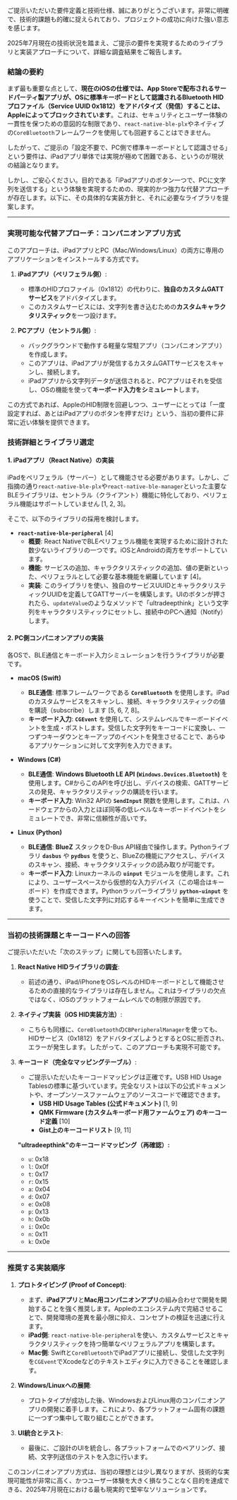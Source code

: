 ご提示いただいた要件定義と技術仕様、誠にありがとうございます。非常に明確で、技術的課題も的確に捉えられており、プロジェクトの成功に向けた強い意志を感じます。

2025年7月現在の技術状況を踏まえ、ご提示の要件を実現するためのライブラリと実装アプローチについて、詳細な調査結果をご報告します。

### **結論の要約**

まず最も重要な点として、**現在のiOSの仕様では、App Storeで配布されるサードパーティ製アプリが、OSに標準キーボードとして認識されるBluetooth HIDプロファイル（Service UUID 0x1812）をアドバタイズ（発信）することは、Appleによってブロックされています**。これは、セキュリティとユーザー体験の一貫性を保つための意図的な制限であり、`react-native-ble-plx`やネイティブの`CoreBluetooth`フレームワークを使用しても回避することはできません。

したがって、ご提示の「設定不要で、PC側で標準キーボードとして認識させる」という要件は、iPadアプリ単体では実現が極めて困難である、というのが現状の結論となります。

しかし、ご安心ください。目的である「iPadアプリのボタン一つで、PCに文字列を送信する」という体験を実現するための、現実的かつ強力な代替アプローチが存在します。以下に、その具体的な実装方針と、それに必要なライブラリを提案します。

---

### **実現可能な代替アプローチ：コンパニオンアプリ方式**

このアプローチは、iPadアプリとPC（Mac/Windows/Linux）の両方に専用のアプリケーションをインストールする方式です。

1.  **iPadアプリ（ペリフェラル側）**:
    *   標準のHIDプロファイル（0x1812）の代わりに、**独自のカスタムGATTサービス**をアドバタイズします。
    *   このカスタムサービスには、文字列を書き込むための**カスタムキャラクタリスティック**を一つ設けます。

2.  **PCアプリ（セントラル側）**:
    *   バックグラウンドで動作する軽量な常駐アプリ（コンパニオンアプリ）を作成します。
    *   このアプリは、iPadアプリが発信するカスタムGATTサービスをスキャンし、接続します。
    *   iPadアプリから文字列データが送信されると、PCアプリはそれを受信し、OSの機能を使って**キーボード入力をシミュレート**します。

この方式であれば、AppleのHID制限を回避しつつ、ユーザーにとっては「一度設定すれば、あとはiPadアプリのボタンを押すだけ」という、当初の要件に非常に近い体験を提供できます。

### **技術詳細とライブラリ選定**

#### **1. iPadアプリ（React Native）の実装**

iPadをペリフェラル（サーバー）として機能させる必要があります。しかし、ご指摘の通り`react-native-ble-plx`や`react-native-ble-manager`といった主要なBLEライブラリは、セントラル（クライアント）機能に特化しており、ペリフェラル機能はサポートしていません [1, 2, 3]。

そこで、以下のライブラリの採用を検討します。

*   **`react-native-ble-peripheral`** [4]
    *   **概要**: React NativeでBLEペリフェラル機能を実現するために設計された数少ないライブラリの一つです。iOSとAndroidの両方をサポートしています。
    *   **機能**: サービスの追加、キャラクタリスティックの追加、値の更新といった、ペリフェラルとして必要な基本機能を網羅しています [4]。
    *   **実装**: このライブラリを使い、独自のサービスUUIDとキャラクタリスティックUUIDを定義してGATTサーバーを構築します。UIのボタンが押されたら、`updateValue`のようなメソッドで「ultradeepthink」という文字列をキャラクタリスティックにセットし、接続中のPCへ通知（Notify）します。

#### **2. PC側コンパニオンアプリの実装**

各OSで、BLE通信とキーボード入力シミュレーションを行うライブラリが必要です。

*   **macOS (Swift)**
    *   **BLE通信**: 標準フレームワークである **`CoreBluetooth`** を使用します。iPadのカスタムサービスをスキャンし、接続、キャラクタリスティックの値を購読（subscribe）します [5, 6, 7, 8]。
    *   **キーボード入力**: **`CGEvent`** を使用して、システムレベルでキーボードイベントを生成・ポストします。受信した文字列をキーコードに変換し、一つずつキーダウンとキーアップのイベントを発生させることで、あらゆるアプリケーションに対して文字列を入力できます。

*   **Windows (C#)**
    *   **BLE通信**: **Windows Bluetooth LE API (`Windows.Devices.Bluetooth`)** を使用します。C#からこのAPIを呼び出し、デバイスの検索、GATTサービスの発見、キャラクタリスティックの購読を行います。
    *   **キーボード入力**: Win32 APIの **`SendInput`** 関数を使用します。これは、ハードウェアからの入力とほぼ同等の低レベルなキーボードイベントをシミュレートでき、非常に信頼性が高いです。

*   **Linux (Python)**
    *   **BLE通信**: **BlueZ** スタックをD-Bus API経由で操作します。Pythonライブラリ **`dasbus`** や **`pydbus`** を使うと、BlueZの機能にアクセスし、デバイスのスキャン、接続、キャラクタリスティックの読み取りが可能です。
    *   **キーボード入力**: Linuxカーネルの **`uinput`** モジュールを使用します。これにより、ユーザースペースから仮想的な入力デバイス（この場合はキーボード）を作成できます。Pythonラッパーライブラリ **`python-uinput`** を使うことで、受信した文字列に対応するキーイベントを簡単に生成できます。

---

### **当初の技術課題とキーコードへの回答**

ご提示いただいた「次のステップ」に関しても回答いたします。

1.  **React Native HIDライブラリの調査**:
    *   前述の通り、iPad/iPhoneをOSレベルのHIDキーボードとして機能させるための直接的なライブラリは存在しません。これはライブラリの欠点ではなく、iOSのプラットフォームレベルでの制限が原因です。

2.  **ネイティブ実装（iOS HID実装方法）**:
    *   こちらも同様に、`CoreBluetooth`の`CBPeripheralManager`を使っても、HIDサービス（0x1812）をアドバタイズしようとするとOSに拒否され、エラーが発生します。したがって、このアプローチも実現不可能です。

3.  **キーコード（完全なマッピングテーブル）**:
    *   ご提示いただいたキーコードマッピングは正確です。USB HID Usage Tablesの標準に基づいています。完全なリストは以下の公式ドキュメントや、オープンソースファームウェアのソースコードで確認できます。
        *   **USB HID Usage Tables (公式ドキュメント)** [1, 9]
        *   **QMK Firmware (カスタムキーボード用ファームウェア) のキーコード定義** [10]
        *   **Gist上のキーコードリスト** [9, 11]

    **"ultradeepthink"のキーコードマッピング（再確認）:**
    *   `u`: 0x18
    *   `l`: 0x0f
    *   `t`: 0x17
    *   `r`: 0x15
    *   `a`: 0x04
    *   `d`: 0x07
    *   `e`: 0x08
    *   `p`: 0x13
    *   `h`: 0x0b
    *   `i`: 0x0c
    *   `n`: 0x11
    *   `k`: 0x0e

---

### **推奨する実装順序**

1.  **プロトタイピング (Proof of Concept)**:
    *   まず、**iPadアプリ**と**Mac用コンパニオンアプリ**の組み合わせで開発を開始することを強く推奨します。Appleのエコシステム内で完結させることで、開発環境の差異を最小限に抑え、コンセプトの検証を迅速に行えます。
    *   **iPad側**: `react-native-ble-peripheral`を使い、カスタムサービスとキャラクタリスティックを持つ簡単なペリフェラルアプリを構築します。
    *   **Mac側**: Swiftと`CoreBluetooth`でiPadアプリに接続し、受信した文字列を`CGEvent`でXcodeなどのテキストエディタに入力できることを確認します。

2.  **Windows/Linuxへの展開**:
    *   プロトタイプが成功した後、WindowsおよびLinux用のコンパニオンアプリの開発に着手します。これにより、各プラットフォーム固有の課題に一つずつ集中して取り組むことができます。

3.  **UI統合とテスト**:
    *   最後に、ご設計のUIを統合し、各プラットフォームでのペアリング、接続、文字列送信のテストを入念に行います。

このコンパニオンアプリ方式は、当初の理想とは少し異なりますが、技術的な実現可能性が非常に高く、かつユーザー体験を大きく損なうことなく目的を達成できる、2025年7月現在における最も現実的で堅牢なソリューションです。